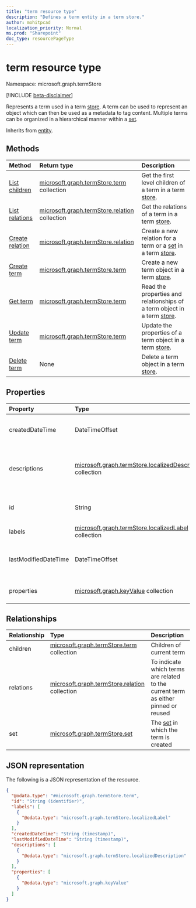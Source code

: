 ```yaml
---
title: "term resource type"
description: "Defines a term entity in a term store."
author: mohitpcad
localization_priority: Normal
ms.prod: "Sharepoint"
doc_type: resourcePageType
---
```


# term resource type

Namespace: microsoft.graph.termStore

[!INCLUDE [beta-disclaimer](../../includes/beta-disclaimer.md)]

Represents a term used in a term [store]. A term can be used to represent an object which can then be used as a metadata to tag content. Multiple terms can be organized in a hierarchical manner within a [set].

Inherits from [entity](../resources/entity.md).

## Methods
|Method|Return type|Description|
|:---|:---|:---|
|[List children](../api/termstore-term-list-children.md)|[microsoft.graph.termStore.term](../resources/termstore-term.md) collection|Get the first level children of a term in a term [store].|
|[List relations](../api/termstore-term-list-relations.md)|[microsoft.graph.termStore.relation](../resources/termstore-relation.md) collection|Get the relations of a term in a term [store].|
|[Create relation](../api/termstore-relation-post.md)|[microsoft.graph.termStore.relation](../resources/termstore-relation.md)|Create a new relation for a term or a [set] in a term [store].|
|[Create term](../api/termstore-term-post.md)|[microsoft.graph.termStore.term](../resources/termstore-term.md)|Create a new term object in a term [store].|
|[Get term](../api/termstore-term-get.md)|[microsoft.graph.termStore.term](../resources/termstore-term.md)|Read the properties and relationships of a term object in a term  [store].|
|[Update term](../api/termstore-term-update.md)|[microsoft.graph.termStore.term](../resources/termstore-term.md)|Update the properties of a term object in a term [store].|
|[Delete term](../api/termstore-term-delete.md)|None|Delete a term object in a term [store].|

## Properties
|Property|Type|Description|
|:---|:---|:---|
|createdDateTime|DateTimeOffset|Date and time of term creation. Read-only|
|descriptions|[microsoft.graph.termStore.localizedDescription](../resources/termstore-localizeddescription.md) collection|Description about term that is dependent on the languageTag|
|id|String|Unique identifier of term. Read-Only|
|labels|[microsoft.graph.termStore.localizedLabel](../resources/termstore-localizedlabel.md) collection||Label metadata for a term|
|lastModifiedDateTime|DateTimeOffset|Last date and time of term modification. Read-only|
|properties|[microsoft.graph.keyValue](../resources/keyvalue.md) collection|Collection of properties on the term|

## Relationships
|Relationship|Type|Description|
|:---|:---|:---|
|children|[microsoft.graph.termStore.term](../resources/termstore-term.md) collection|Children of current term|
|relations|[microsoft.graph.termStore.relation](../resources/termstore-relation.md) collection|To indicate which terms are related to the current term as either pinned or reused|
|set|[microsoft.graph.termStore.set](../resources/termstore-set.md)|The [set] in which the term is created|

## JSON representation
The following is a JSON representation of the resource.
<!-- {
  "blockType": "resource",
  "keyProperty": "id",
  "@odata.type": "microsoft.graph.termStore.term",
  "baseType": "microsoft.graph.entity",
  "openType": false
}
-->
``` json
{
  "@odata.type": "#microsoft.graph.termStore.term",
  "id": "String (identifier)",
  "labels": [
    {
      "@odata.type": "microsoft.graph.termStore.localizedLabel"
    }
  ],
  "createdDateTime": "String (timestamp)",
  "lastModifiedDateTime": "String (timestamp)",
  "descriptions": [
    {
      "@odata.type": "microsoft.graph.termStore.localizedDescription"
    }
  ],
  "properties": [
    {
      "@odata.type": "microsoft.graph.keyValue"
    }
  ]
}
```

[store]: ../resources/termstore-store.md
[set]: ../resources/termstore-set.md
[term]: ../resources/termstore-term.md
[group]: ../resources/termstore-group.md

<!--
{
  "type": "#page.annotation",
  "description": "Term is the entity used for tagging in termStore",
  "keywords": "term,facet,resource",
  "section": "documentation",
  "tocPath": "Terms",
  "tocBookmarks": {
    "Resources/termstore-term": "#"
  },
  "suppressions": []
}
-->


